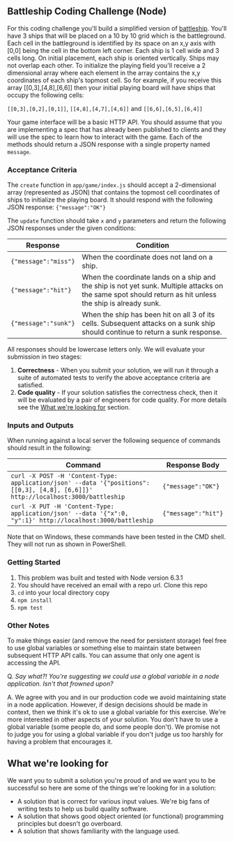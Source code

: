 ## Battleship Coding Challenge (Node)

For this coding challenge you'll build a simplified version of [battleship](https://en.wikipedia.org/wiki/Battleship_(game)). You'll have 3 ships that will be placed on a 10 by 10 grid which is the battleground. Each cell in the battleground is identified by its space on an x,y axis with [0,0] being the cell in the bottom left corner. Each ship is 1 cell wide and 3 cells long. On initial placement, each ship is oriented vertically. Ships may not overlap each other. To initialize the playing field you'll receive a 2 dimensional array where each element in the array contains the x,y coordinates of each ship's topmost cell. So for example, if you receive this array [[0,3],[4,8],[6,6]] then your initial playing board will have ships that occupy the following cells:

`[[0,3],[0,2],[0,1]]`, `[[4,8],[4,7],[4,6]]` and `[[6,6],[6,5],[6,4]]`

Your game interface will be a basic HTTP API. You should assume that you are implementing a spec that has already been published to clients and they will use the spec to learn how to interact with the game. Each of the methods should return a JSON response with a single property named `message`. 

### Acceptance Criteria

The `create` function in `app/game/index.js` should accept a 2-dimensional array (represented as JSON) that contains the topmost cell coordinates of ships to initialize the playing board. It should respond with the following JSON response: `{"message":"OK"}`

The `update` function should take `x` and `y` parameters and return the following JSON responses under the given conditions: 

| Response | Condition |
| --- | --- |
| `{"message":"miss"}` | When the coordinate does not land on a ship. |
| `{"message":"hit"}` | When the coordinate lands on a ship and the ship is not yet sunk. Multiple attacks on the same spot should return as hit unless the ship is already sunk. |
| `{"message":"sunk"}` | When the ship has been hit on all 3 of its cells. Subsequent attacks on a sunk ship should continue to return a sunk response. |

All responses should be lowercase letters only. We will evaluate your submission in two stages:

1. **Correctness** - When you submit your solution, we will run it through a suite of automated tests to verify the above acceptance criteria are satisfied. 
2. **Code quality** - If your solution satisfies the correctness check, then it will be evaluated by a pair of engineers for code quality. For more details see the [What we're looking for](#what-were-looking-for) section.

### Inputs and Outputs

When running against a local server the following sequence of commands should result in the following:

| Command   | Response Body  |
|---|---|
| `curl -X POST -H 'Content-Type: application/json' --data '{"positions":[[0,3], [4,8], [6,6]]}' http://localhost:3000/battleship` | `{"message":"OK"}` |
| `curl -X PUT -H 'Content-Type: application/json' --data '{"x":0, "y":1}' http://localhost:3000/battleship` | `{"message":"hit"}` |

Note that on Windows, these commands have been tested in the CMD shell. They will not run as shown in PowerShell.

### Getting Started

1. This problem was built and tested with Node version 6.3.1
2. You should have received an email with a repo url. Clone this repo
3. `cd` into your local directory copy
4. `npm install`
5. `npm test`

### Other Notes

To make things easier (and remove the need for persistent storage) feel free to use global variables or something else to maintain state between subsequent HTTP API calls. You can assume that only one agent is accessing the API.

Q. _Say what?! You're suggesting we could use a global variable in a node application. Isn't that frowned upon?_

A. We agree with you and in our production code we avoid maintaining state in a node application. However, if design decisions should be made in context, then we think it's ok to use a global variable for this exercise. We're more interested in other aspects of your solution. You don't have to use a global variable (some people do, and some people don't). We promise not to judge you for using a global variable if you don't judge us too harshly for having a problem that encourages it.


## What we're looking for

We want you to submit a solution you're proud of and we want you to be successful so here are some of the things we're looking for in a solution:

* A solution that is correct for various input values. We're big fans of writing tests to help us build quality software.
* A solution that shows good object oriented (or functional) programming principles but doesn't go overboard.
* A solution that shows familiarity with the language used.

